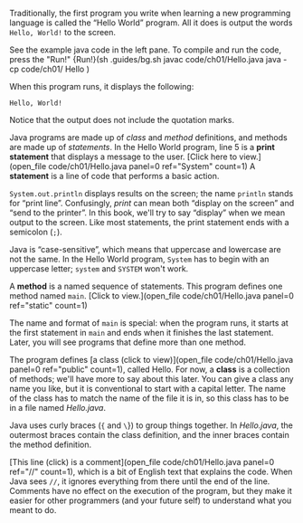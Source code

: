 Traditionally, the first program you write when learning a new programming language is called the “Hello World” program. All it does is output the words `Hello, World!` to the screen.




See the example java code in the left pane. To compile and run the code, press the "Run!"
{Run!}(sh .guides/bg.sh javac code/ch01/Hello.java java -cp code/ch01/ Hello )


When this program runs, it displays the following:

```code
Hello, World!
```

Notice that the output does not include the quotation marks.




Java programs are made up of *class* and *method* definitions, and methods are made up of *statements*. In the Hello World program, line 5 is a **print statement** that displays a message to the user. [Click here to view.](open_file code/ch01/Hello.java panel=0 ref="System" count=1)
 A **statement** is a line of code that performs a basic action.

`System.out.println` displays results on the screen; the name `println` stands for “print line”. Confusingly, *print* can mean both “display on the screen” and “send to the printer”. In this book, we'll try to say “display” when we mean output to the screen. Like most statements, the print statement ends with a semicolon (`;`).


Java is “case-sensitive”, which means that uppercase and lowercase are not the same. In the Hello World program, `System` has to begin with an uppercase letter; `system` and `SYSTEM` won't work.


A **method** is a named sequence of statements. This program defines one method named `main`. [Click to view.](open_file code/ch01/Hello.java panel=0 ref="static" count=1) 



The name and format of `main` is special: when the program runs, it starts at the first statement in `main` and ends when it finishes the last statement. Later, you will see programs that define more than one method.


The program defines [a class (click to view)](open_file code/ch01/Hello.java panel=0 ref="public" count=1), called Hello. 
 For now, a **class** is a collection of methods; we'll have more to say about this later. You can give a class any name you like, but it is conventional to start with a capital letter. The name of the class has to match the name of the file it is in, so this class has to be in a file named *Hello.java*.


Java uses curly braces (`{` and `\`}) to group things together. In *Hello.java*, the outermost braces contain the class definition, and the inner braces contain the method definition.


[This line (click) is a comment](open_file code/ch01/Hello.java panel=0 ref="//" count=1), which is a bit of English text that explains the code.
 When Java sees `//`, it ignores everything from there until the end of the line. Comments have no effect on the execution of the program, but they make it easier for other programmers (and your future self) to understand what you meant to do.